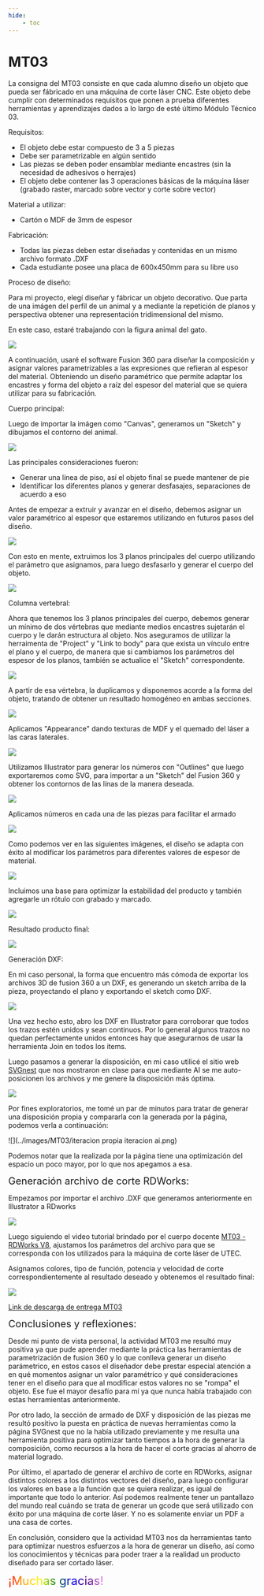 ```yaml
---
hide:
    - toc
---
```


# MT03

La consigna del MT03 consiste en que cada alumno diseño un objeto que pueda ser fábricado en una máquina de corte láser CNC. Este objeto debe cumplir con determinados requisitos que ponen a prueba diferentes herramientas y aprendizajes dados a lo largo de esté último Módulo Técnico 03.

Requisitos:
<ul>
<li>El objeto debe estar compuesto de 3 a 5 piezas</li>
<li>Debe ser parametrizable en algún sentido</li>
<li>Las piezas se deben poder ensamblar mediante encastres (sin la necesidad de adhesivos o herrajes)</li>
<li>El objeto debe contener las 3 operaciones básicas de la máquina láser (grabado raster, marcado sobre vector y corte sobre vector)</li>
</ul>
Material a utilizar:
<ul>
<li>Cartón o MDF de 3mm de espesor</li>
</ul>
Fabricación:
<ul>
<li>Todas las piezas deben estar diseñadas y contenidas en un mismo archivo formato .DXF</li>
<li>Cada estudiante posee una placa de 600x450mm para su libre uso</li>
</ul>

Proceso de diseño:

Para mi proyecto, elegí diseñar y fábricar un objeto decorativo. Que parta de una imágen del perfil de un animal y a mediante la repetición de planos y perspectiva obtener una representación tridimensional del mismo.

En este caso, estaré trabajando con la figura animal del gato.

![](../images/MT03/gatoperfil.jpg)

A continuación, usaré el software Fusion 360 para diseñar la composición y asignar valores parametrizables a las expresiones que refieran al espesor del material. Obteniendo un diseño paramétrico que permite adaptar los encastres y forma del objeto a raíz del espesor del material que se quiera utilizar para su fabricación.

Cuerpo principal:

Luego de importar la imágen como "Canvas", generamos un "Sketch" y dibujamos el contorno del animal.

![](../images/MT03/Sketch2Dgato.png)

Las principales consideraciones fueron:
<ul>
<li>Generar una línea de piso, así el objeto final se puede mantener de pie</li>
<li>Identificar los diferentes planos y generar desfasajes, separaciones de acuerdo a eso</li>
</ul>

Antes de empezar a extruir y avanzar en el diseño, debemos asignar un valor paramétrico al espesor que estaremos utilizando en futuros pasos del diseño.

![](../images/MT03/valoresparametricos.png)

Con esto en mente, extruimos los 3 planos principales del cuerpo utilizando el parámetro que asignamos, para luego desfasarlo y generar el cuerpo del objeto.

![](../images/MT03/extudeyresultado.png)

Columna vertebral:

Ahora que tenemos los 3 planos principales del cuerpo, debemos generar un mínimo de dos vértebras que mediante medios encastres sujetarán el cuerpo y le darán estructura al objeto. Nos aseguramos de utilizar la herraimenta de "Project" y "Link to body" para que exista un vínculo entre el plano y el cuerpo, de manera que si cambiamos los parámetros del espesor de los planos, también se actualice el "Sketch" correspondente.

![](../images/MT03/Columnavertebral.png)

A partir de esa vértebra, la duplicamos y disponemos acorde a la forma del objeto, tratando de obtener un resultado homogéneo en ambas secciones.

![](../images/MT03/gatoconunaydosvertebras.png)

Aplicamos "Appearance" dando texturas de MDF y el quemado del láser a las caras laterales.

![](../images/MT03/gatocontexturasmdfs.png)

Utilizamos Illustrator para generar los números con "Outlines" que luego exportaremos como SVG, para importar a un "Sketch" del Fusion 360 y obtener los contornos de las línas de la manera deseada.

![](../images/MT03/numeroillusysvg.png)

Aplicamos números en cada una de las piezas para facilitar el armado

![](../images/MT03/armadogato.png)

Como podemos ver en las siguientes imágenes, el diseño se adapta con éxito al modificar los parámetros para diferentes valores de espesor de material.

![](../images/MT03/gato4espesores.png)

Incluimos una base para optimizar la estabilidad del producto y también agregarle un rótulo con grabado y marcado.

![](../images/MT03/basegrabadoymarcado.png)

Resultado producto final:

![](../images/MT03/composicionrenders.png)

Generación DXF:

En mi caso personal, la forma que encuentro más cómoda de exportar los archivos 3D de fusion 360 a un DXF, es generando un sketch arriba de la pieza, proyectando el plano y exportando el sketch como DXF. 

![](../images/MT03/lasercutcatplanes.png)

Una vez hecho esto, abro los DXF en Illustrator para corroborar que todos los trazos estén unidos y sean continuos. Por lo general algunos trazos no quedan perfectamente unidos entonces hay que asegurarnos de usar la herramienta Join en todos los items.

Luego pasamos a generar la disposición, en mi caso utilicé el sitio web [SVGnest](https://svgnest.com/) que nos mostraron en clase para que mediante AI se me auto-posicionen los archivos y me genere la disposición más óptima.

![](../images/MT03/svgnest.png)

Por fines exploratorios, me tomé un par de minutos para tratar de generar una disposición propia y compararla con la generada por la página, podemos verla a continuación:

![](../images/MT03/iteracion propia iteracion ai.png)

Podemos notar que la realizada por la página tiene una optimización del espacio un poco mayor, por lo que nos apegamos a esa.

<span style="font-size: 20px">Generación archivo de corte RDWorks:</span>

Empezamos por importar el archivo .DXF que generamos anteriormente en Illustrator a RDworks

![](../images/MT03/disposicionenrdworks.png)

Luego siguiendo el video tutorial brindado por el cuerpo docente [MT03 - RDWorks V8](https://www.youtube.com/watch?v=UwjH-HMmGuY&t=35s), ajustamos los parámetros del archivo para que se corresponda con los utilizados para la máquina de corte láser de UTEC.

Asignamos colores, tipo de función, potencia y velocidad de corte correspondientemente al resultado deseado y obtenemos el resultado final:

![](../images/MT03/capturardworks.png)

[Link de descarga de entrega MT03](https://drive.google.com/file/d/1jG8JYd71SrZ12EiY_zZvsviHv8tTaDqO/view?usp=sharing)

<span style="font-size: 20px">Conclusiones y reflexiones:</span>

Desde mi punto de vista personal, la actividad MT03 me resultó muy positiva ya que pude aprender mediante la práctica las herramientas de parametrización de fusion 360 y lo que conlleva generar un diseño parámetrico, en estos casos el diseñador debe prestar especial atención a en qué momentos asignar un valor paramétrico y qué consideraciones tener en el diseño para que al modificar estos valores no se "rompa" el objeto. Ese fue el mayor desafío para mí ya que nunca había trabajado con estas herramientas anteriormente.

Por otro lado, la sección de armado de DXF y disposición de las piezas me resultó positivo la puesta en práctica de nuevas herramientas como la página SVGnest que no la había utilizado previamente y me resulta una herramienta positiva para optimizar tanto tiempos a la hora de generar la composición, como recursos a la hora de hacer el corte gracias al ahorro de material logrado.

Por último, el apartado de generar el archivo de corte en RDWorks, asignar distintos colores a los distintos vectores del diseño, para luego configurar los valores en base a la función que se quiera realizar, es igual de importante que todo lo anterior. Así podemos realmente tener un pantallazo del mundo real cuándo se trata de generar un gcode que será utilizado con éxito por una máquina de corte láser. Y no es solamente enviar un PDF a una casa de cortes.

En conclusión, considero que la actividad MT03 nos da herramientas tanto para optimizar nuestros esfuerzos a la hora de generar un diseño, así como los conocimientos y técnicas para poder traer a la realidad un producto diseñado para ser cortado láser.

<span style="font-size: 24px" class="rainbow">¡Muchas gracias!</span>

<meta charset="UTF-8">
    <meta name="viewport" content="width=device-width, initial-scale=1.0">
    <title>Texto Arcoíris</title>
    <style>
        .rainbow {
            background: linear-gradient(to right, red, orange, yellow, green, blue, indigo, violet);
            color: transparent;
            background-clip: text;
        }
    </style>